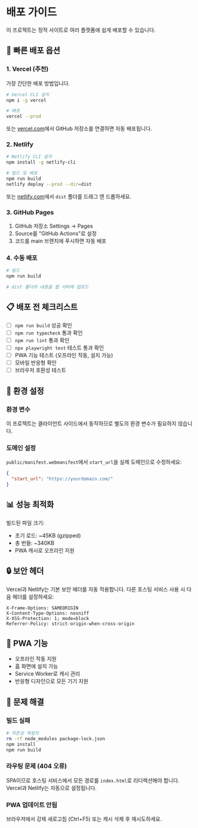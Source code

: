 # 배포 가이드

이 프로젝트는 정적 사이트로 여러 플랫폼에 쉽게 배포할 수 있습니다.

## 🚀 빠른 배포 옵션

### 1. Vercel (추천)
가장 간단한 배포 방법입니다.

```bash
# Vercel CLI 설치
npm i -g vercel

# 배포
vercel --prod
```

또는 [vercel.com](https://vercel.com)에서 GitHub 저장소를 연결하면 자동 배포됩니다.

### 2. Netlify
```bash
# Netlify CLI 설치
npm install -g netlify-cli

# 빌드 및 배포
npm run build
netlify deploy --prod --dir=dist
```

또는 [netlify.com](https://netlify.com)에서 `dist` 폴더를 드래그 앤 드롭하세요.

### 3. GitHub Pages
1. GitHub 저장소 Settings → Pages
2. Source를 "GitHub Actions"로 설정
3. 코드를 main 브랜치에 푸시하면 자동 배포

### 4. 수동 배포
```bash
# 빌드
npm run build

# dist 폴더의 내용을 웹 서버에 업로드
```

## 📋 배포 전 체크리스트

- [ ] `npm run build` 성공 확인
- [ ] `npm run typecheck` 통과 확인
- [ ] `npm run lint` 통과 확인
- [ ] `npx playwright test` 테스트 통과 확인
- [ ] PWA 기능 테스트 (오프라인 작동, 설치 가능)
- [ ] 모바일 반응형 확인
- [ ] 브라우저 호환성 테스트

## 🔧 환경 설정

### 환경 변수
이 프로젝트는 클라이언트 사이드에서 동작하므로 별도의 환경 변수가 필요하지 않습니다.

### 도메인 설정
`public/manifest.webmanifest`에서 `start_url`을 실제 도메인으로 수정하세요:

```json
{
  "start_url": "https://yourdomain.com/"
}
```

## 📊 성능 최적화

빌드된 파일 크기:
- 초기 로드: ~45KB (gzipped)
- 총 번들: ~340KB
- PWA 캐시로 오프라인 지원

## 🔒 보안 헤더

Vercel과 Netlify는 기본 보안 헤더를 자동 적용합니다. 다른 호스팅 서비스 사용 시 다음 헤더를 설정하세요:

```
X-Frame-Options: SAMEORIGIN
X-Content-Type-Options: nosniff
X-XSS-Protection: 1; mode=block
Referrer-Policy: strict-origin-when-cross-origin
```

## 📱 PWA 기능

- 오프라인 작동 지원
- 홈 화면에 설치 가능
- Service Worker로 캐시 관리
- 반응형 디자인으로 모든 기기 지원

## 🐛 문제 해결

### 빌드 실패
```bash
# 의존성 재설치
rm -rf node_modules package-lock.json
npm install
npm run build
```

### 라우팅 문제 (404 오류)
SPA이므로 호스팅 서비스에서 모든 경로를 `index.html`로 리디렉션해야 합니다. 
Vercel과 Netlify는 자동으로 설정됩니다.

### PWA 업데이트 안됨
브라우저에서 강제 새로고침 (Ctrl+F5) 또는 캐시 삭제 후 재시도하세요.